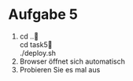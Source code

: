 # Aufgabe 5

1)  cd ..  
    cd task5  
    ./deploy.sh
2)  Browser öffnet sich automatisch
3)  Probieren Sie es mal aus
